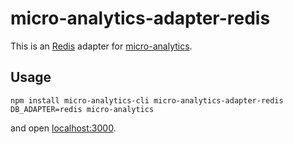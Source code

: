 # micro-analytics-adapter-redis

This is an [Redis][] adapter for [micro-analytics][].

## Usage

```
npm install micro-analytics-cli micro-analytics-adapter-redis
DB_ADAPTER=redis micro-analytics
```

and open [localhost:3000](https://localhost:3000).

[Redis]: https://redis.io
[micro-analytics]: https://github.com/micro-analytics
